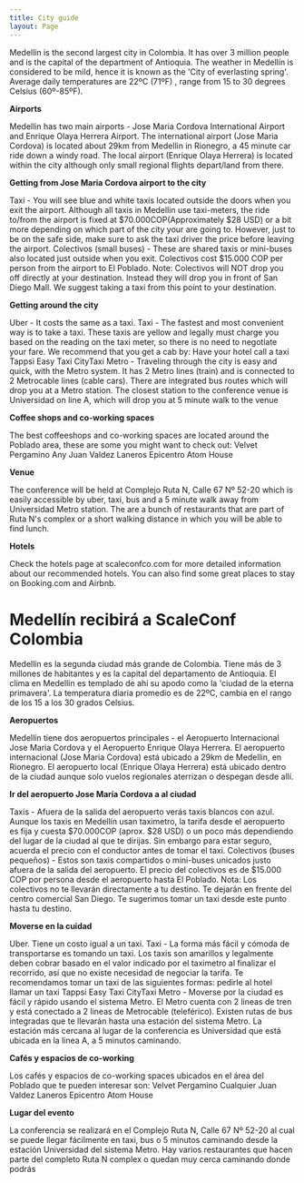 ```yaml
---
title: City guide
layout: Page
---
```

Medellín is the second largest city in Colombia. It has over 3 million people and is the capital of the department of Antioquia. The weather in Medellín is considered to be mild, hence it is known as the 'City of everlasting spring'. Average daily temperatures are 22ºC (71ºF) , range from 15 to 30 degrees Celsius (60º-85ºF).

**Airports**</br>

Medellin has two main airports - Jose Maria Cordova International Airport and Enrique Olaya Herrera Airport.
The international airport (Jose Maria Cordova) is located about 29km from Medellin in Rionegro, a 45 minute car ride down a windy road.
The local airport (Enrique Olaya Herrera) is located within the city although only small regional flights depart/land from there.

**Getting from Jose Maria Cordova airport to the city**</br>

Taxi - You will see blue and white taxis located outside the doors when you exit the airport. Although all taxis in Medellin use taxi-meters, the ride to/from the airport is fixed at $70.000COP(Approximately $28 USD) or a bit more depending on which part of the city your are going to. However, just to be on the safe side, make sure to ask the taxi driver the price before leaving the airport.
Colectivos (small buses) - These are shared taxis or mini-buses also located just outside when you exit. Colectivos cost $15.000 COP per person from the airport to El Poblado.
Note: Colectivos will NOT drop you off directly at your destination. Instead they will drop you in front of San Diego Mall. We suggest taking a taxi from this point to your destination.

**Getting around the city**</br>

Uber - It costs the same as a taxi.
Taxi - The fastest and most convenient way is to take a taxi. These taxis are yellow and legally must charge you based on the reading on the taxi meter, so there is no need to negotiate your fare. We recommend that you get a cab by:
Have your hotel call a taxi
Tappsi
Easy Taxi
CityTaxi
Metro - Traveling through the city is easy and quick, with the Metro system. It has 2 Metro lines (train) and is connected to 2 Metrocable lines (cable cars).
There are integrated bus routes which will drop you at a Metro station.
The closest station to the conference venue is Universidad on line A, which will drop you at 5 minute walk to the venue

**Coffee shops and co-working spaces**</br>

The best coffeeshops and co-working spaces are located around the Poblado area, these are some you might want to check out:
Velvet
Pergamino
Any Juan Valdez
Laneros
Epicentro
Atom House

**Venue**</br>

The conference will be held at Complejo Ruta N, Calle 67 Nº 52-20 which is easily accessible by uber, taxi, bus and a 5 minute walk away from Universidad Metro station.
The are a bunch of restaurants that are part of Ruta N's complex or a short walking distance in which you will be able to find lunch.

**Hotels**</br>

Check the hotels page at scaleconfco.com for more detailed information about our recommended hotels. You can also find some great places to stay on Booking.com and Airbnb.

<h1 class="eau-bold f-1-l blue bb-blue dib ttu">Medellín recibirá a ScaleConf Colombia</h1>

Medellín es la segunda ciudad más grande de Colombia. Tiene más de 3 millones de habitantes y es la capital del departamento de Antioquia. El clima en Medellín es templado de ahí su apodo como la 'ciudad de la eterna primavera'. La temperatura diaria promedio es de 22ºC, cambia en el rango de los 15 a los 30 grados Celsius.

**Aeropuertos**</br>

Medellín tiene dos aeropuertos principales - el Aeropuerto Internacional Jose Maria Cordova y el Aeropuerto Enrique Olaya Herrera.
El aeropuerto internacional (Jose Maria Cordova) está ubicado a 29km de Medellin, en Rionegro.
El aeropuerto local (Enrique Olaya Herrera) está ubicado dentro de la ciudad aunque solo vuelos regionales aterrizan o despegan desde allí.

**Ir del aeropuerto Jose María Cordova a al ciudad**</br>

Taxis - Afuera de la salida del aeropuerto verás taxis blancos con azul. Aunque los taxis en Medellín usan taximetro, la tarifa desde el aeropuerto es fija y cuesta $70.000COP (aprox. $28 USD) o un poco más dependiendo del lugar de la ciudad al que te dirijas. Sin embargo para estar seguro, acuerda el precio con el conductor antes de tomar el taxi.
Colectivos (buses pequeños) - Estos son taxis compartidos o mini-buses unicados justo afuera de la salida del aeropuerto. El precio del colectivos es de $15.000 COP por persona desde el aeropuerto hasta El Poblado.
Nota: Los colectivos no te llevarán directamente a tu destino. Te dejarán en frente del centro comercial San Diego. Te sugerimos tomar un taxi desde este punto hasta tu destino.

**Moverse en la cuidad**</br>

Uber. Tiene un costo igual a un taxi.
Taxi - La forma más fácil y cómoda de transportarse es tomando un taxi. Los taxis son amarillos y legalmente deben cobrar basado en el valor indicado por el taximetro al finalizar el recorrido, así que no existe necesidad de negociar la tarifa. Te recomendamos tomar un taxi de las siguientes formas:
pedirle al hotel llamar un taxi
Tappsi
Easy Taxi
CityTaxi
Metro - Moverse por la ciudad es fácil y rápido usando el sistema Metro. El Metro cuenta con 2 lineas de tren y está conectado a 2 lineas de Metrocable (teleférico).
Existen rutas de bus integradas que te llevarán hasta una estación del sistema Metro.
La estación más cercana al lugar de la conferencia es Universidad que está ubicada en la linea A, a 5 minutos caminando.

**Cafés y espacios de co-working**</br>

Los cafés y espacios de co-working spaces ubicados en el área del Poblado que te pueden interesar son:
Velvet
Pergamino
Cualquier Juan Valdez
Laneros
Epicentro
Atom House

**Lugar del evento**</br>

La conferencia se realizará en el Complejo Ruta N, Calle 67 Nº 52-20 al cual se puede llegar fácilmente en taxi, bus o 5 minutos caminando desde la estación Universidad del sistema Metro.
Hay varios restaurantes que hacen parte del completo Ruta N complex o quedan muy cerca caminando donde podrás